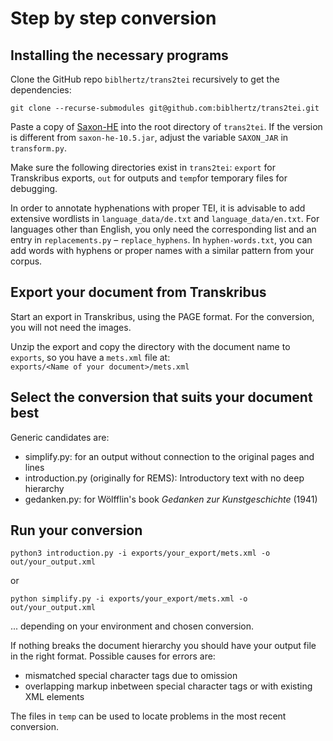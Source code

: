 # Step by step conversion

## Installing the necessary programs

Clone the GitHub repo `biblhertz/trans2tei` recursively to get the dependencies:

```shell
git clone --recurse-submodules git@github.com:biblhertz/trans2tei.git
```

Paste a copy of [Saxon-HE](https://github.com/Saxonica/Saxon-HE/) into the root directory of `trans2tei`.
If the version is different from `saxon-he-10.5.jar`, adjust the variable `SAXON_JAR` in `transform.py`.

Make sure the following directories exist in `trans2tei`: 
`export` for Transkribus exports, `out` for outputs and `temp`for temporary files for debugging.

In order to annotate hyphenations with proper TEI, it is advisable to add extensive wordlists in `language_data/de.txt`
and `language_data/en.txt`.
For languages other than English, you only need the corresponding list and an entry in `replacements.py` – `replace_hyphens`.
In `hyphen-words.txt`, you can add words with hyphens or proper names with a similar pattern from your corpus.

## Export your document from Transkribus

Start an export in Transkribus, using the PAGE format. For the conversion, you will not need the images.

Unzip the export and copy the directory with the document name to `exports`, so you have a `mets.xml` file at:  
`exports/<Name of your document>/mets.xml`

## Select the conversion that suits your document best

Generic candidates are:

- simplify.py: for an output without connection to the original pages and lines
- introduction.py (originally for REMS): Introductory text with no deep hierarchy
- gedanken.py: for Wölfflin's book *Gedanken zur Kunstgeschichte* (1941)

## Run your conversion

```shell
python3 introduction.py -i exports/your_export/mets.xml -o out/your_output.xml 
```

or 

```shell
python simplify.py -i exports/your_export/mets.xml -o out/your_output.xml
```

... depending on your environment and chosen conversion.

If nothing breaks the document hierarchy you should have your output file in the right format.
Possible causes for errors are:

- mismatched special character tags due to omission
- overlapping markup inbetween special character tags or with existing XML elements

The files in `temp` can be used to locate problems in the most recent conversion.
